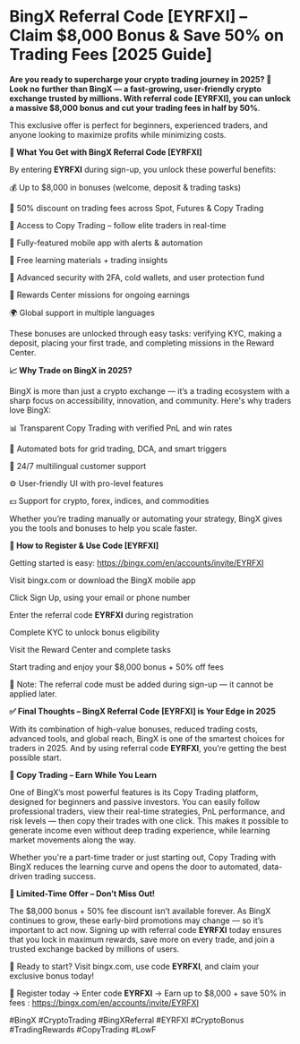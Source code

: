 # BingX Referral Code [EYRFXI] – Claim $8,000 Bonus & Save 50% on Trading Fees [2025 Guide]

**Are you ready to supercharge your crypto trading journey in 2025? 🚀 Look no further than BingX — a fast-growing, user-friendly crypto exchange trusted by millions. With referral code [EYRFXI], you can unlock a massive $8,000 bonus and cut your trading fees in half by 50%**.

This exclusive offer is perfect for beginners, experienced traders, and anyone looking to maximize profits while minimizing costs.

**💸 What You Get with BingX Referral Code [EYRFXI]**

By entering **EYRFXI** during sign-up, you unlock these powerful benefits:

💰 Up to $8,000 in bonuses (welcome, deposit & trading tasks)

🔻 50% discount on trading fees across Spot, Futures & Copy Trading

🔄 Access to Copy Trading – follow elite traders in real-time

📲 Fully-featured mobile app with alerts & automation

🧠 Free learning materials + trading insights

🔐 Advanced security with 2FA, cold wallets, and user protection fund

🎯 Rewards Center missions for ongoing earnings

🌍 Global support in multiple languages

These bonuses are unlocked through easy tasks: verifying KYC, making a deposit, placing your first trade, and completing missions in the Reward Center.

**📈 Why Trade on BingX in 2025?**

BingX is more than just a crypto exchange — it’s a trading ecosystem with a sharp focus on accessibility, innovation, and community. Here's why traders love BingX:

📊 Transparent Copy Trading with verified PnL and win rates

🤖 Automated bots for grid trading, DCA, and smart triggers

💬 24/7 multilingual customer support

⚙️ User-friendly UI with pro-level features

💵 Support for crypto, forex, indices, and commodities

Whether you’re trading manually or automating your strategy, BingX gives you the tools and bonuses to help you scale faster.

**🚀 How to Register & Use Code [EYRFXI]**

Getting started is easy: https://bingx.com/en/accounts/invite/EYRFXI

Visit bingx.com or download the BingX mobile app

Click Sign Up, using your email or phone number

Enter the referral code **EYRFXI** during registration

Complete KYC to unlock bonus eligibility

Visit the Reward Center and complete tasks

Start trading and enjoy your $8,000 bonus + 50% off fees

📌 Note: The referral code must be added during sign-up — it cannot be applied later.

**✅ Final Thoughts – BingX Referral Code [EYRFXI] is Your Edge in 2025**

With its combination of high-value bonuses, reduced trading costs, advanced tools, and global reach, BingX is one of the smartest choices for traders in 2025. And by using referral code **EYRFXI**, you’re getting the best possible start.

**🌟 Copy Trading – Earn While You Learn**

One of BingX’s most powerful features is its Copy Trading platform, designed for beginners and passive investors. You can easily follow professional traders, view their real-time strategies, PnL performance, and risk levels — then copy their trades with one click. This makes it possible to generate income even without deep trading experience, while learning market movements along the way.

Whether you're a part-time trader or just starting out, Copy Trading with BingX reduces the learning curve and opens the door to automated, data-driven trading success.

**📢 Limited-Time Offer – Don’t Miss Out!**

The $8,000 bonus + 50% fee discount isn’t available forever. As BingX continues to grow, these early-bird promotions may change — so it’s important to act now. Signing up with referral code **EYRFXI** today ensures that you lock in maximum rewards, save more on every trade, and join a trusted exchange backed by millions of users.

🎯 Ready to start? Visit bingx.com, use code **EYRFXI**, and claim your exclusive bonus today!


🎉 Register today → Enter code **EYRFXI** → Earn up to $8,000 + save 50% in fees : https://bingx.com/en/accounts/invite/EYRFXI

#BingX #CryptoTrading #BingXReferral #EYRFXI #CryptoBonus #TradingRewards #CopyTrading #LowF
